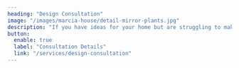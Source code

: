 ```yaml
---
heading: "Design Consultation"
image: "/images/marcia-house/detail-mirror-plants.jpg"
description: "If you have ideas for your home but are struggling to make decisions, or you're unsure where to start, a design consultation can help. |Meet one-to-one with Rachel — online or in person — to explore options, solve design dilemmas, and find the right solutions for your home."
button:
  enable: true
  label: "Consultation Details"
  link: "/services/design-consultation"
---
```

